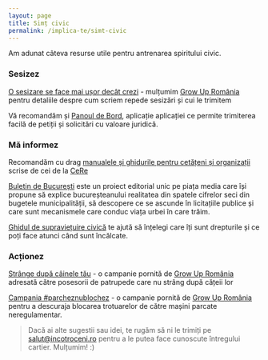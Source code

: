 ```yaml
---
layout: page
title: Simț civic
permalink: /implica-te/simt-civic
---
```


Am adunat câteva resurse utile pentru antrenarea spiritului civic.

### Sesizez

[O sesizare se face mai ușor decât crezi](https://growupromania.ro/o-sesizare-se-face-mai-usor-decat-crezi/) - mulțumim [Grow Up România](https://growupromania.ro) pentru detaliile despre cum scriem repede sesizări și cui le trimitem

Vă recomandăm și [Panoul de Bord](https://www.facebook.com/panouldebord.ro), aplicație aplicației ce permite trimiterea facilă de petiții și solicitări cu valoare juridică.

### Mă informez

Recomandăm cu drag [manualele și ghidurile pentru cetățeni și organizații](https://cere.ong/publicatii-cere/) scrise de cei de la [CeRe](https://cere.ong) 

[Buletin de București](https://buletin.de/bucuresti/) este un proiect editorial unic pe piața media care își propune să explice bucureșteanului realitatea din spatele cifrelor seci din bugetele municipalității, să descopere ce se ascunde în licitațiile publice și care sunt mecanismele care conduc viața urbei în care trăim.

[Ghidul de supraviețuire civică](https://www.stareademocratiei.ro/ghid/) te ajută să înțelegi care îți sunt drepturile și ce poți face atunci când sunt încălcate.

### Acționez

[Strânge după câinele tău](https://growupromania.ro/proiecte/strange-dupa-cainele-tau/) - o campanie pornită de [Grow Up România](https://growupromania.ro) adresată către posesorii de patrupede care nu strâng după cățeii lor

[Campania #parcheznublochez](https://growupromania.ro/proiecte/parchez-nu-blochez/) - o campanie pornită de [Grow Up România](https://growupromania.ro) pentru a descuraja blocarea trotuarelor de către mașini parcate neregulamentar.

> Dacă ai alte sugestii sau idei, te rugăm să ni le trimiți pe salut@incotroceni.ro pentru a le putea face cunoscute întregului cartier. Mulțumim! :)  
